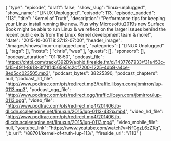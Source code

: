{
  "type": "episode",
  "draft": false,
  "show_slug": "linux-unplugged",
  "show_name": "LINUX Unplugged",
  "episode": 113,
  "episode_padded": "113",
  "title": "Kernel of Truth",
  "description": "Performance tips for keeping your Linux install running like new. Plus why Microsoft\u2019s new Surface Book might be able to run Linux & we reflect on the larger issues behind the recent public exits from the Linux Kernel development team & more!",
  "date": "2015-10-06T18:37:12-07:00",
  "header_image": "/images/shows/linux-unplugged.png",
  "categories": [
    "LINUX Unplugged"
  ],
  "tags": [],
  "hosts": [
    "chris",
    "wes"
  ],
  "guests": [],
  "sponsors": [],
  "podcast_duration": "01:18:50",
  "podcast_file": "https://chtbl.com/track/392D9/aphid.fireside.fm/d/1437767933/f31a453c-fa15-491f-8618-3f71f1d565e5/c2cf7200-1225-4db9-a4ce-8ed5cc023505.mp3",
  "podcast_bytes": 38225390,
  "podcast_chapters": null,
  "podcast_alt_file": "http://www.podtrac.com/pts/redirect.mp3/traffic.libsyn.com/jbmirror/lup-0113.mp3",
  "podcast_ogg_file": "http://www.podtrac.com/pts/redirect.ogg/traffic.libsyn.com/jbmirror/lup-0113.ogg",
  "video_file": "http://www.podtrac.com/pts/redirect.mp4/201406.jb-dl.cdn.scaleengine.net/linuxun/2015/lup-0113-432p.mp4",
  "video_hd_file": "http://www.podtrac.com/pts/redirect.mp4/201406.jb-dl.cdn.scaleengine.net/linuxun/2015/lup-0113.mp4",
  "video_mobile_file": null,
  "youtube_link": "https://www.youtube.com/watch?v=NfGgzL6zZKg",
  "jb_url": "/88701/kernel-of-truth-lup-113/",
  "fireside_url": "/113"
}

